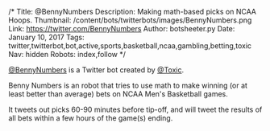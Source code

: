 /*
Title: @BennyNumbers
Description: Making math-based picks on NCAA Hoops.
Thumbnail: /content/bots/twitterbots/images/BennyNumbers.png
Link: https://twitter.com/BennyNumbers
Author: botsheeter.py
Date: January 10, 2017
Tags: twitter,twitterbot,bot,active,sports,basketball,ncaa,gambling,betting,toxic
Nav: hidden
Robots: index,follow
*/

[@BennyNumbers](https://twitter.com/BennyNumbers) is a Twitter bot created by [@Toxic](https://twitter.com/toxic). 

Benny Numbers is an robot that tries to use math to make winning (or at least better than average) bets on NCAA Men's Basketball games.

It tweets out picks 60-90 minutes before tip-off, and will tweet the results of all bets within a few hours of the game(s) ending.

